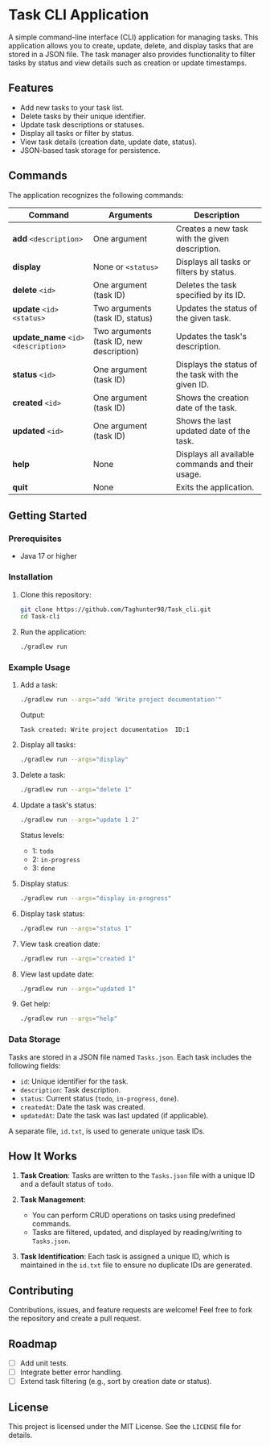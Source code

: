 # Task CLI Application

A simple command-line interface (CLI) application for managing tasks. This application allows you to create, update, delete, and display tasks that are stored in a JSON file. The task manager also provides functionality to filter tasks by status and view details such as creation or update timestamps.

## Features
- Add new tasks to your task list.
- Delete tasks by their unique identifier.
- Update task descriptions or statuses.
- Display all tasks or filter by status.
- View task details (creation date, update date, status).
- JSON-based task storage for persistence.

## Commands
The application recognizes the following commands:

| Command                                | Arguments                                | Description                                        |
|----------------------------------------|------------------------------------------|----------------------------------------------------|
| **add** `<description>`                | One argument                             | Creates a new task with the given description.     |
| **display**                            | None or `<status>`                       | Displays all tasks or filters by status.           |
| **delete** `<id>`                      | One argument (task ID)                   | Deletes the task specified by its ID.              |
| **update** `<id>` `<status>`           | Two arguments (task ID, status)          | Updates the status of the given task.              |
| **update_name** `<id>` `<description>` | Two arguments (task ID, new description) | Updates the task's description.                    |
| **status** `<id>`                      | One argument (task ID)                   | Displays the status of the task with the given ID. |
| **created** `<id>`                     | One argument (task ID)                   | Shows the creation date of the task.               |
| **updated** `<id>`                     | One argument (task ID)                   | Shows the last updated date of the task.           |
| **help**                               | None                                     | Displays all available commands and their usage.   |
| **quit**                               | None                                     | Exits the application.                             |

## Getting Started

### Prerequisites
- Java 17 or higher

### Installation
1. Clone this repository:
   ```bash
   git clone https://github.com/Taghunter98/Task_cli.git
   cd Task-cli
   ```
2. Run the application:
   ```bash
   ./gradlew run
   ```

### Example Usage
1. Add a task:
   ```bash
   ./gradlew run --args="add 'Write project documentation'"
   ```
   Output:
   ```
   Task created: Write project documentation  ID:1
   ```

2. Display all tasks:
   ```bash
   ./gradlew run --args="display"
   ```

3. Delete a task:
   ```bash
   ./gradlew run --args="delete 1"
   ```

4. Update a task's status:
   ```bash
   ./gradlew run --args="update 1 2"
   ```
   Status levels:
   - 1: `todo`
   - 2: `in-progress`
   - 3: `done`


5. Display status:
   ```bash
   ./gradlew run --args="display in-progress"
   ```

6. Display task status:
   ```bash
   ./gradlew run --args="status 1"
   ```

7. View task creation date:
   ```bash
   ./gradlew run --args="created 1"
   ```

8. View last update date:
   ```bash
   ./gradlew run --args="updated 1"
   ```

9. Get help:
   ```bash
   ./gradlew run --args="help"
   ```

### Data Storage
Tasks are stored in a JSON file named `Tasks.json`. Each task includes the following fields:
- `id`: Unique identifier for the task.
- `description`: Task description.
- `status`: Current status (`todo`, `in-progress`, `done`).
- `createdAt`: Date the task was created.
- `updatedAt`: Date the task was last updated (if applicable).

A separate file, `id.txt`, is used to generate unique task IDs.

## How It Works
1. **Task Creation**:
   Tasks are written to the `Tasks.json` file with a unique ID and a default status of `todo`.

2. **Task Management**:
   - You can perform CRUD operations on tasks using predefined commands.
   - Tasks are filtered, updated, and displayed by reading/writing to `Tasks.json`.

3. **Task Identification**:
   Each task is assigned a unique ID, which is maintained in the `id.txt` file to ensure no duplicate IDs are generated.

## Contributing
Contributions, issues, and feature requests are welcome! Feel free to fork the repository and create a pull request.

## Roadmap
- [ ] Add unit tests.
- [ ] Integrate better error handling.
- [ ] Extend task filtering (e.g., sort by creation date or status).

## License
This project is licensed under the MIT License. See the `LICENSE` file for details.
